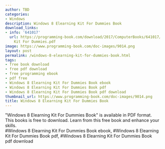 ```yaml
---
author: TBD
categories:
- Windows
description: Windows 8 Elearning Kit For Dummies Book
download_links:
- info: '641017'
  url: https://programming-book.com/download/2017/ComputerBooks/641017/Windows 8 Elearning
    Kit For Dummies.pdf
image: https://www.programming-book.com/doc-images/9014.png
layout: post
permalink: /windows-8-elearning-kit-for-dummies-book.html
tags:
- free book download
- free pdf download
- free programming ebook
- pdf free
- Windows 8 Elearning Kit For Dummies Book ebook
- Windows 8 Elearning Kit For Dummies Book pdf
- Windows 8 Elearning Kit For Dummies Book pdf download
thumbnail_url: https://www.programming-book.com/doc-images/9014.png
title: Windows 8 Elearning Kit For Dummies Book
---
```


 
<div class="item-desc text-justify">
  "Windows 8 Elearning Kit For Dummies Book" is available in PDF format. This books is free to download. Learn from this free book and enhance your skills.
  <br>
  #Windows 8 Elearning Kit For Dummies Book ebook, #Windows 8 Elearning Kit For Dummies Book pdf, #Windows 8 Elearning Kit For Dummies Book pdf download
</div>